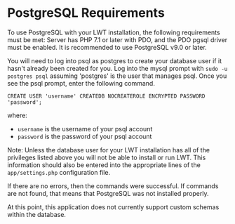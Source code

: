 # PostgreSQL Requirements

To use PostgreSQL with your LWT installation, the following requirements
must be met: Server has PHP 7.1 or later with PDO, and the PDO pgsql driver
must be enabled. It is recommended to use PostgreSQL v9.0 or later.

You will need to log into psql as postgres to create your database user if it
hasn't already been created for you. Log into the mysql prompt with
`sudo -u postgres psql` assuming 'postgres' is the user that manages psql.
Once you see the psql prompt, enter the following command. 


```
CREATE USER 'username' CREATEDB NOCREATEROLE ENCRYPTED PASSWORD 'password';
```

where:
- `username` is the username of your psql account
- `password` is the password of your psql account

Note: Unless the database user for your LWT installation has all of the
privileges listed above you will not be able to install or run  LWT. This
information should also be entered into the appropriate lines of the
`app/settings.php` configuration file.

If there are no errors, then the commands were successful. If commands are not
found, that means that PostgreSQL was not installed properly.

At this point, this application does not currently support custom schemas within
the database.

